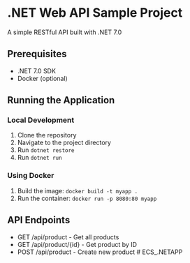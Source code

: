 # .NET Web API Sample Project

A simple RESTful API built with .NET 7.0

## Prerequisites
- .NET 7.0 SDK
- Docker (optional)

## Running the Application

### Local Development
1. Clone the repository
2. Navigate to the project directory
3. Run `dotnet restore`
4. Run `dotnet run`

### Using Docker
1. Build the image: `docker build -t myapp .`
2. Run the container: `docker run -p 8080:80 myapp`

## API Endpoints
- GET /api/product - Get all products
- GET /api/product/{id} - Get product by ID
- POST /api/product - Create new product
#   E C S _ . N E T A P P  
 